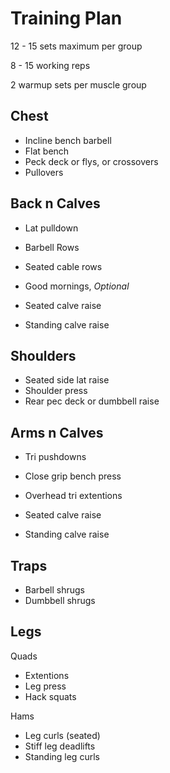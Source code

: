 # Training Plan

12 - 15 sets maximum per group

8 - 15 working reps

2 warmup sets per muscle group

## Chest

- Incline bench barbell
- Flat bench
- Peck deck or flys, or crossovers 
- Pullovers


## Back n Calves

- Lat pulldown
- Barbell Rows
- Seated cable rows
- Good mornings, *Optional*

- Seated calve raise
- Standing calve raise
 
## Shoulders

- Seated side lat raise
- Shoulder press
- Rear pec deck or dumbbell raise

## Arms n Calves

- Tri pushdowns
- Close grip bench press
- Overhead tri extentions

- Seated calve raise
- Standing calve raise

## Traps

- Barbell shrugs
- Dumbbell shrugs

## Legs

Quads
- Extentions
- Leg press
- Hack squats

Hams
- Leg curls (seated)
- Stiff leg deadlifts
- Standing leg curls